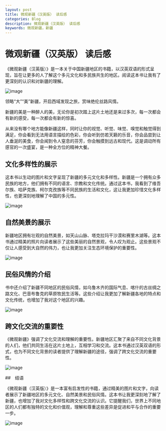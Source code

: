 ```yaml
---
layout: post
title: 微观新疆（汉英版） 读后感
categories: Blog
description: 微观新疆（汉英版） 读后感
keywords: 微观新疆，新疆
---
```


# 微观新疆（汉英版） 读后感

《微观新疆（汉英版）》是一本关于中国新疆地区的书籍，以汉英双语的形式呈现，旨在让更多的人了解这个多元文化和多民族共生的地区。阅读这本书让我有了更深刻的认识和对新疆的理解。

![image](https://github.com/weakchen007/aiwv.github.io/assets/58799395/6f2d495f-0f92-48d5-831b-4e49edb09ef9)

领略“大”“美”新疆，开启西域发现之旅，赏味绝伦丝路风情。

新疆的美是一种醉人的美，无论你是初次踏上这片土地还是来过多次，每一次都会有新的感受，每一次都会有新的惊喜。

从来没有哪个地方能像新疆这样，同时让你的视觉、听觉、味觉、嗅觉和触觉得到满足，你会看到无法用语言描绘的色彩，你会听到仿若天籁的乐音，你会品尝到让人垂涎的美食，你会闻到令人窒息的芬芳，你会触摸到远古和现代。这是调动所有感官的一次盛宴，是一种全方位的精神大餐。

## 文化多样性的展示

这本书以生动的图片和文字呈现了新疆的多元文化和多样性。新疆是一个拥有众多民族的地方，他们拥有不同的语言、宗教和文化传统。通过这本书，我看到了维吾尔族、哈萨克族、柯尔克孜族等不同民族的生活和文化，这让我更加珍惜文化多样性，也更深刻地理解了中国的多元性。

![image](https://github.com/weakchen007/aiwv.github.io/assets/58799395/0b6a9450-d7f9-4ed7-9521-a0f8ab13378c)

## 自然美景的展示

新疆地区拥有壮观的自然美景，如天山山脉、塔克拉玛干沙漠和赛里木湖等。这本书通过精美的照片向读者展示了这些美丽的自然景观，令人叹为观止。这些景观不仅让人感受到大自然的伟力，也让我更加关注生态环境保护的重要性。

![image](https://github.com/weakchen007/aiwv.github.io/assets/58799395/65443e51-8d55-437a-86ae-f413dcaebe96)

## 民俗风情的介绍

书中还介绍了新疆不同地区的民俗风情，如乌鲁木齐的国际气息、喀什的古丝绸之路文化、巴音布鲁克的草原牧民生活等。这些介绍让我更加了解新疆各地的特点和文化传统，也增加了我对这个地区的兴趣。

![image](https://github.com/weakchen007/aiwv.github.io/assets/58799395/6e6bd788-0567-464a-9788-40745bd71db8)

## 跨文化交流的重要性

《微观新疆》强调了文化交流和理解的重要性。新疆地区汇聚了来自不同文化背景的人们，他们共同生活在这片土地上，互相学习和交流。这本书通过汉英双语的形式，也为不同文化背景的读者提供了理解新疆的途径，强调了跨文化交流的重要性。

![image](https://github.com/weakchen007/aiwv.github.io/assets/58799395/4485e2d4-ac8c-488c-b940-411ed8e5e659)

##　结语

《微观新疆（汉英版）》是一本富有启发性的书籍，通过精美的图片和文字，向读者展示了新疆地区的多元文化、自然美景和民俗风情。这本书让我更深刻地了解了新疆，也增加了我对文化多样性和跨文化交流的认识。它提醒我们，世界上不同地区的人们都有独特的文化和价值观，理解和尊重这些差异是促进和平与合作的重要一步。

![image](https://github.com/weakchen007/aiwv.github.io/assets/58799395/e6e5e96b-95f5-4642-b8da-5ab9f82aeff4)
